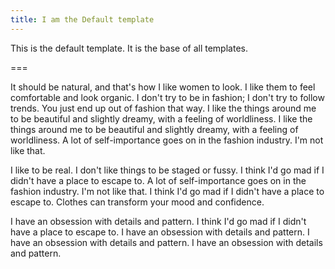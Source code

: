 ```yaml
---
title: I am the Default template
---
```


This is the default template. It is the base of all templates.

===

It should be natural, and that's how I like women to look. I like them to feel comfortable and look organic. I don't try to be in fashion; I don't try to follow trends. You just end up out of fashion that way. I like the things around me to be beautiful and slightly dreamy, with a feeling of worldliness. I like the things around me to be beautiful and slightly dreamy, with a feeling of worldliness. A lot of self-importance goes on in the fashion industry. I'm not like that.

I like to be real. I don't like things to be staged or fussy. I think I'd go mad if I didn't have a place to escape to. A lot of self-importance goes on in the fashion industry. I'm not like that. I think I'd go mad if I didn't have a place to escape to. Clothes can transform your mood and confidence.

I have an obsession with details and pattern. I think I'd go mad if I didn't have a place to escape to. I have an obsession with details and pattern. I have an obsession with details and pattern. I have an obsession with details and pattern.

